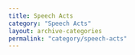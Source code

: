 ```yaml
---
title: Speech Acts
category: "Speech Acts"
layout: archive-categories
permalink: "category/speech-acts"
---
```

